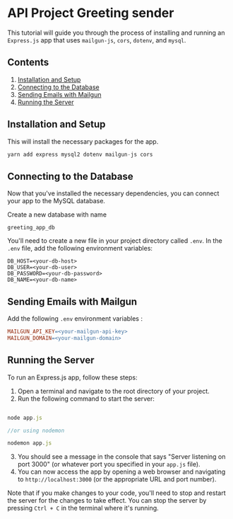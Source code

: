 # API Project Greeting sender

This tutorial will guide you through the process of installing and running an `Express.js` app that uses `mailgun-js`, `cors`, `dotenv`, and `mysql`.

## Contents

1. [Installation and Setup](#installation-and-setup)
2. [Connecting to the Database](#connecting-to-the-database)
3. [Sending Emails with Mailgun](#sending-emails-with-mailgun)
4. [Running the Server](#running-the-server)


## Installation and Setup

This will install the necessary packages for the app.

```javascript
yarn add express mysql2 dotenv mailgun-js cors
```
## Connecting to the Database

Now that you've installed the necessary dependencies, you can connect your app to the MySQL database. 

Create a new database with name 
```
greeting_app_db
```

You'll need to create a new file in your project directory called `.env`. In the `.env` file, add the following environment variables:

```text
DB_HOST=<your-db-host>
DB_USER=<your-db-user>
DB_PASSWORD=<your-db-password>
DB_NAME=<your-db-name>
```

## Sending Emails with Mailgun

Add the following `.env` environment variables :

```makefile
MAILGUN_API_KEY=<your-mailgun-api-key>
MAILGUN_DOMAIN=<your-mailgun-domain>
```

## Running the Server

To run an Express.js app, follow these steps:

1. Open a terminal and navigate to the root directory of your project.
2. Run the following command to start the server:

```javascript

node app.js

//or using nodemon

nodemon app.js

```
3. You should see a message in the console that says "Server listening on port 3000" (or whatever port you specified in your `app.js` file).
4. You can now access the app by opening a web browser and navigating to `http://localhost:3000` (or the appropriate URL and port number).

Note that if you make changes to your code, you'll need to stop and restart the server for the changes to take effect. You can stop the server by pressing `Ctrl + C` in the terminal where it's running.
